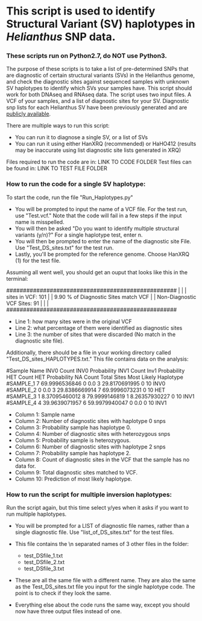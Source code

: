 # This script is used to identify Structural Variant (SV) haplotypes in *Helianthus* SNP data.
### These scripts run on Python2.7, do NOT use Python3. 

The purpose of these scripts is to take a list of pre-determined SNPs that are diagnostic of certain structural variants (SVs) in the Helianthus genome, and check the diagnostic sites against sequenced samples with unknown SV haplotypes to identify which SVs your samples have. This script should work for both DNAseq and RNAseq data. The script uses two input files. A VCF of your samples, and a list of diagnostic sites for your SV. Diagnostic snp lists for each Helianthus SV have been previously generated and are [publicly available](https://github.com/owensgl/wild_gwas_2018/tree/master/MDS_outliers/Ha412HO).

There are multiple ways to run this script:
* You can run it to diagnose a single SV, or a list of SVs
* You can run it using either HanXRQ (recommended) or HaHO412 (results may be inaccurate using list diagnostic site lists generated in XRQ)

Files required to run the code are in: LINK TO CODE FOLDER
Test files can be found in:  LINK TO TEST FILE FOLDER

### How to run the code for a single SV haplotype:

To start the code, run the file "Run_Haplotypes.py"
* You will be prompted to input the name of a VCF file. For the test run, use "Test.vcf." Note that the code will fail in a few steps if the input name is misspelled.
* You will then be asked "Do you want to identify multiple structural variants (y/n)?" For a single haplotype test, enter n. 
* You will then be prompted to enter the name of the diagnostic site File. Use "Test_DS_sites.txt" for the test run. 
* Lastly, you'll be prompted for the reference genome. Choose HanXRQ (1) for the test file.

Assuming all went well, you should get an ouput that looks like this in the terminal:

###################################################
|                                                 |
|      sites in VCF: 101                          |
|      9.90 % of Diagnostic Sites match VCF       |
|      Non-Diagnostic VCF Sites: 91               |
|                                                 |
###################################################

* Line 1: how many sites were in the original VCF
* Line 2: what percentage of them were identified as diagnostic sites
* Line 3: the number of sites that were discarded (No match in the diagnostic site file).

Additionally, there should be a file in your working directory called "Test_DS_sites_HAPLOTYPES.txt." This file contains data on the analysis:

#Sample Name	INV0 Count	INV0 Probability	INV1 Count	Inv1 Probability	HET Count	HET Probability	NA Count	Total Sites	Most Likely Haplotype
#SAMPLE_1	7	69.9996536846	0	0.0	3	29.8170691995	0	10	INV0
#SAMPLE_2	0	0.0	3	29.8386669914	7	69.9996073231	0	10	HET
#SAMPLE_3	1	8.37095460012	8	79.9999146819	1	8.26357930227	0	10	INV1
#SAMPLE_4	4	39.9639071957	6	59.9979940047	0	0.0	0	10	INV1

* Column 1: Sample name
* Column 2: Number of diagnostic sites with haplotype 0 snps
* Column 3: Probability sample has haplotype 0.
* Column 4: Number of diagnostic sites with heterozygous snps
* Column 5: Probability sample is heterozygous.
* Column 6: Number of diagnostic sites with haplotype 2 snps
* Column 7: Probability sample has haplotype 2.
* Column 8: Count of diagnostic sites in the VCF that the sample has no data for.
* Column 9: Total diagnostic sites matched to VCF.
* Column 10: Prediction of most likely haplotype.

### How to run the script for multiple inversion haplotypes:

Run the script again, but this time select y/yes when it asks if you want to run multiple haplotypes.
* You will be prompted for a LIST of diagnostic file names, rather than a single diagnostic file. Use "list_of_DS_sites.txt" for the test files.
* This file contains the \n separated names of 3 other files in the folder:
  * test_DSfile_1.txt
  * test_DSfile_2.txt
  * test_DSfile_3.txt

* These are all the same file with a different name. They are also the same as the Test_DS_sites.txt file you input for the single haplotype code. The point is to check if they look the same.
* Everything else about the code runs the same way, except you should now have three output files instead of one.
